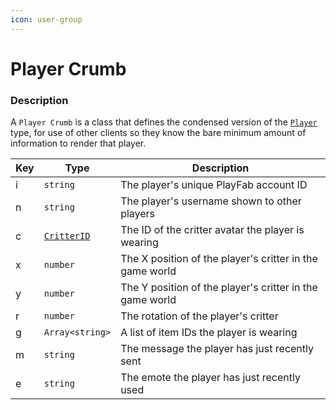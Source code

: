 ```yaml
---
icon: user-group
---
```


# Player Crumb

### Description

A `Player Crumb` is a class that defines the condensed version of the [`Player`](player.md) type, for use of other clients so they know the bare minimum amount of information to render that player.

| Key | Type                                  | Description                                              |
| --- | ------------------------------------- | -------------------------------------------------------- |
| i   | `string`                              | The player's unique PlayFab account ID                   |
| n   | `string`                              | The player's username shown to other players             |
| c   | [`CritterID`](../enums/critter-id.md) | The ID of the critter avatar the player is wearing       |
| x   | `number`                              | The X position of the player's critter in the game world |
| y   | `number`                              | The Y position of the player's critter in the game world |
| r   | `number`                              | The rotation of the player's critter                     |
| g   | `Array<string>`                       | A list of item IDs the player is wearing                 |
| m   | `string`                              | The message the player has just recently sent            |
| e   | `string`                              | The emote the player has just recently used              |

